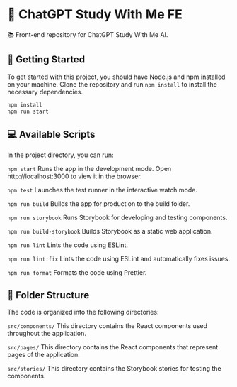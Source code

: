 # 🤖 ChatGPT Study With Me FE
📚 Front-end repository for ChatGPT Study With Me AI.
## 🚀 Getting Started
To get started with this project, you should have Node.js and npm installed on your machine. Clone the repository and run `npm install` to install the necessary dependencies.

```bash
npm install
npm run start
```

## 💻 Available Scripts
In the project directory, you can run:

`npm start`
Runs the app in the development mode. Open http://localhost:3000 to view it in the browser.

`npm test`
Launches the test runner in the interactive watch mode.

`npm run build`
Builds the app for production to the build folder.

`npm run storybook`
Runs Storybook for developing and testing components.

`npm run build-storybook`
Builds Storybook as a static web application.

`npm run lint`
Lints the code using ESLint.

`npm run lint:fix`
Lints the code using ESLint and automatically fixes issues.

`npm run format`
Formats the code using Prettier.

## 📁 Folder Structure
The code is organized into the following directories:

`src/components/`
This directory contains the React components used throughout the application.

`src/pages/`
This directory contains the React components that represent pages of the application.

`src/stories/`
This directory contains the Storybook stories for testing the components.
